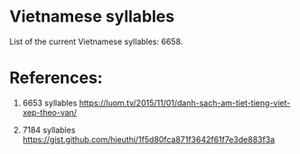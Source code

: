 # Vietnamese syllables
List of the current Vietnamese syllables: 6658.

# References: 
1) 6653 syllables
https://luom.tv/2015/11/01/danh-sach-am-tiet-tieng-viet-xep-theo-van/


2) 7184 syllables
https://gist.github.com/hieuthi/1f5d80fca871f3642f61f7e3de883f3a
